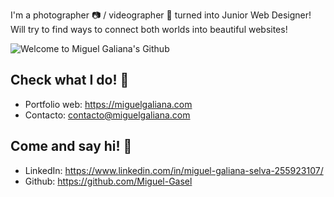 I'm a photographer 📷 / videographer 🎥 turned into Junior Web Designer! Will try to find ways to connect both worlds into beautiful websites!

![Welcome to Miguel Galiana's Github](https://www.miguelgaliana.com/miguelgaliana.gif)

## Check what I do! 🎨
- Portfolio web: https://miguelgaliana.com
- Contacto: contacto@miguelgaliana.com

##  Come and say hi! 🤙
- LinkedIn: https://www.linkedin.com/in/miguel-galiana-selva-255923107/
- Github: https://github.com/Miguel-Gasel

